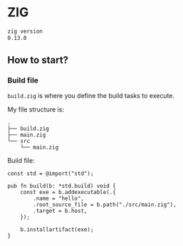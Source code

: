 # ZIG

```cmd
zig version
0.13.0
```

## How to start?

### Build file

`build.zig` is where you define the build tasks to execute.

My file structure is:

```
.
├── build.zig
├── main.zig
└── src
    └── main.zig
```

Build file:

```zig
const std = @import("std");

pub fn build(b: *std.build) void {
    const exe = b.addexecutable(.{
        .name = "hello",
        .root_source_file = b.path("./src/main.zig"),
        .target = b.host,
    });

    b.installartifact(exe);
}
```
